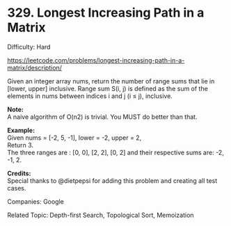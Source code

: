 # 329. Longest Increasing Path in a Matrix

Difficulty: Hard

https://leetcode.com/problems/longest-increasing-path-in-a-matrix/description/

Given an integer array nums, return the number of range sums that lie in [lower, upper] inclusive.
Range sum S(i, j) is defined as the sum of the elements in nums between indices i and j (i ≤ j), inclusive.

**Note:**  
A naive algorithm of O(n2) is trivial. You MUST do better than that.

**Example:**  
Given nums = [-2, 5, -1], lower = -2, upper = 2,  
Return 3.  
The three ranges are : [0, 0], [2, 2], [0, 2] and their respective sums are: -2, -1, 2.

**Credits:**  
Special thanks to @dietpepsi for adding this problem and creating all test cases.

Companies: Google

Related Topic: Depth-first Search, Topological Sort, Memoization
